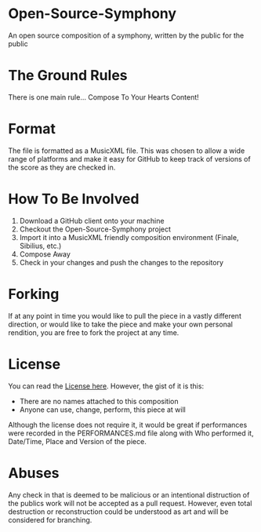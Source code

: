 # Open-Source-Symphony
An open source composition of a symphony, written by the public for the public

# The Ground Rules
There is one main rule... Compose To Your Hearts Content!

# Format
The file is formatted as a MusicXML file. This was chosen to allow a wide range of platforms and make it easy for GitHub to keep track of versions of the score as they are checked in.

# How To Be Involved
1. Download a GitHub client onto your machine
2. Checkout the Open-Source-Symphony project
3. Import it into a MusicXML friendly composition environment (Finale, Sibilius, etc.)
4. Compose Away
5. Check in your changes and push the changes to the repository

# Forking
If at any point in time you would like to pull the piece in a vastly
different direction, or would like to take the piece and make your
own personal rendition, you are free to fork the project at any time.

# License
You can read the [License here](LICENSE). However, the gist of it is this: 
- There are no names attached to this composition
- Anyone can use, change, perform, this piece at will

Although the license does not require it, it would be great if performances
were recorded in the PERFORMANCES.md file along with Who performed it, Date/Time, 
Place and Version of the piece.

# Abuses
Any check in that is deemed to be malicious or an intentional distruction
of the publics work will not be accepted as a pull request. However, even
total destruction or reconstruction could be understood as art and will be 
considered for branching.
